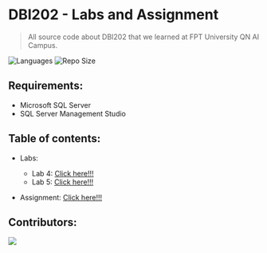 # DBI202 - Labs and Assignment
> All source code about DBI202 that we learned at FPT University QN AI Campus.

![Languages](https://img.shields.io/github/languages/top/fptqnk17/DBI202?style=flat)
![Repo Size](https://img.shields.io/github/repo-size/fptqnk17/DBI202?style=flat)

## Requirements:
- Microsoft SQL Server
- SQL Server Management Studio

## Table of contents:
- Labs:
  - Lab 4: [Click here!!!](https://github.com/fptqnk17/DBI202/blob/main/Labs/Lab4)
  - Lab 5: [Click here!!!](https://github.com/fptqnk17/DBI202/blob/main/Labs/Lab5)

- Assignment: [Click here!!!](https://github.com/fptqnk17/DBI202/blob/main/Assignment)

## Contributors:

<a href="https://github.com/fptqnk17/DBI202/graphs/contributors">
  <img src="https://contrib.rocks/image?repo=fptqnk17/DBI202" />
</a>
